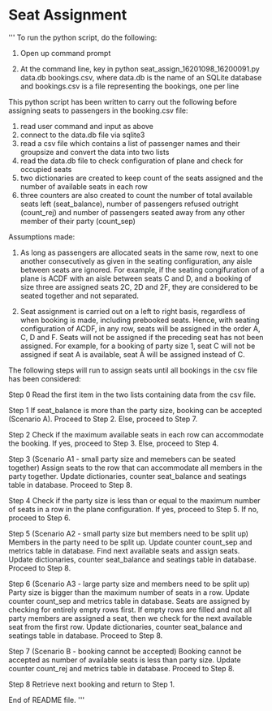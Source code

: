 # Seat Assignment

'''
To run the python script, do the following:

1. Open up command prompt

2. At the command line, key in python seat_assign_16201098_16200091.py data.db bookings.csv, 
    where data.db is the name of an SQLite database and bookings.csv is a file representing the bookings, one per line

This python script has been written to carry out the following before assigning seats to passengers in the booking.csv file:

1. read user command and input as above
2. connect to the data.db file via sqlite3
3. read a csv file which contains a list of passenger names and their groupsize and convert the data into two lists
4. read the data.db file to check configuration of plane and check for occupied seats
5. two dictionaries are created to keep count of the seats assigned and the number of available seats in each row
6. three counters are also created to count the number of total available seats left (seat_balance), number of passengers refused outright (count_rej) and number of passengers seated away from any other member of their party (count_sep)

Assumptions made:

1. As long as passengers are allocated seats in the same row, next to one another consecutively as given in the seating configuration, any  aisle between seats are ignored. For example, if the seating congifuration of a plane is ACDF with an aisle between seats C and D, and a booking of size three are assigned seats 2C, 2D and 2F, they are considered to be seated together and not separated.

2. Seat assignment is carried out on a left to right basis, regardless of when booking is made, including prebooked seats. Hence, with seating configuration of ACDF, in any row, seats will be assigned in the order A, C, D and F. Seats will not be assigned if the preceding seat has not been assigned. For example, for a booking of party size 1, seat C will not be assigned if seat A is available, seat A will be assigned instead of C.


The following steps will run to assign seats until all bookings in the csv file has been considered:

Step 0
Read the first item in the two lists containing data from the csv file.

Step 1
If seat_balance is more than the party size, booking can be accepted (Scenario A). Proceed to Step 2. Else, proceed to Step 7.

Step 2 
Check if the maximum available seats in each row can accommodate the booking. If yes, proceed to Step 3. Else, proceed to Step  4.

Step 3 (Scenario A1 - small party size and memebers can be seated together) 
Assign seats to the row that can accommodate all members in the party together. Update dictionaries, counter seat_balance and seatings table in database. Proceed to Step 8.

Step 4 
Check if the party size is less than or equal to the maximum number of seats in a row in the plane configuration. If yes, proceed to Step 5. If no, proceed to Step 6.

Step 5 (Scenario A2 - small party size but members need to be split up)
Members in the party need to be split up. Update counter count_sep and metrics table in database. Find next available seats and assign seats. Update dictionaries, counter seat_balance and seatings table in database. Proceed to Step 8.

Step 6 (Scenario A3 - large party size and members need to be split up)
Party size is bigger than the maximum number of seats in a row. Update counter count_sep and metrics table in database. Seats are assigned by checking for entirely empty rows first. If empty rows are filled and not all party members are assigned a seat, then we check for the next available seat from the first row. Update dictionaries, counter seat_balance and seatings table in database. Proceed to Step 8.

Step 7 (Scenario B - booking cannot be accepted)
Booking cannot be accepted as number of available seats is less than party size. Update counter count_rej and metrics table in database. Proceed to Step 8.

Step 8
Retrieve next booking and return to Step 1.

End of README file.
'''
